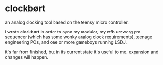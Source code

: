 # clockbørt

an analog clocking tool based on the teensy micro controller.

i wrote clockbørt in order to sync my modular, my mfb urzwerg pro sequencer (which has some wonky analog clock requirements), teenage engineering POs, and one or more gameboys running LSDJ.

it's far from finished, but in its current state it's useful to me. expansion and changes will happen.